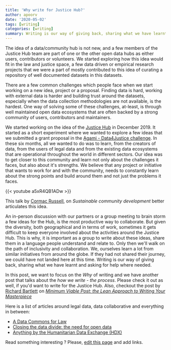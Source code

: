 ```yaml
---
title: 'Why write for Justice Hub?'
author: apoorv
date: '2020-05-02'
tags: [writing]
categories: [writing]
summary: Writing is our way of giving back, sharing what we have learnt and asking for help where needed.
---
```


The idea of a data/community hub is not new, and a few members of the Justice Hub team are part of one or the other open data hubs as either users, contributors or volunteers. We started exploring how this idea would fit in the law and justice space, a few data driven or empirical research projects that we were a part of mostly contributed to this idea of curating a repository of well documented datasets in this datasets. 

There are a few common challenges which people face when we start working on a new idea, project or a proposal. Finding data is hard, working with external data is harder and building trust around the datasets, especially when the data collection methodologies are not available, is the hardest. One way of solving some of these challenges, at-least, is through well maintained open data ecosystems that are often backed by a strong community of users, contributors and maintainers. 

We started working on the idea of the [Justice Hub](https://justicehub.in/) in December 2019. It started as a short experiment where we wanted to explore a few ideas that we submitted a grant proposal in the [Agami - Data4Justice challenge](https://www.agami.in/data-challenge-2019). In these six months, all we wanted to do was to learn, from the creators of data, from the users of legal data and from the existing data ecosystems that are operational throughout the world in different sectors. Our idea was to get closer to this community and learn not only about the challenges it faces, but also about it's strengths. We believe that any project or initiative that wants to work for and with the community, needs to constantly learn about the strong points and build around them and not just the problems it faces. 

{{< youtube a5xR4QB1ADw >}}

This talk by [Cormac Russell](https://www.nurturedevelopment.org/who-we-are/cormac-russell/), on _Sustainable community development_ better articulates this idea.

An in-person discussion with our partners or a group meeting to brain storm a few ideas for the Hub, is the most productive way to collaborate. But given the diversity, both geographical and in terms of work, sometimes it gets difficult to keep everyone involved about the activities around the Justice Hub. This is why, it is important as a group to write about these ideas, share them in a language people understand and relate to. Only then we'll walk on the path of inclusivity and collaboration. We, ourselves learn a lot from similar initiatives from around the globe. If they had not shared their journey, we could have not landed here at this time. Writing is our way of giving back, sharing what we have learnt and asking for help where needed. 

In this post, we want to focus on the _Why_ of writing and we have another post that talks about the _how we write - the process_. Please check it out as well, if you'd want to write for the Justice Hub. Also, checkout the post by [Richard Bartlett](https://twitter.com/RichDecibels) on [_Minimum Viable Post: the Lean Approach to Writing Your Masterpiece_](https://medium.com/swlh/rich-s-general-theory-of-blogging-aa2cb502fbc)

Here is a list of articles around legal data, data collaborative and everything in between:

* [A Data Commons for Law](https://medium.com/legal-design-and-innovation/a-data-commons-for-law-60e4c4ad9340)
* [Closing the data divide: the need for open data](https://blogs.microsoft.com/on-the-issues/2020/04/21/open-data-campaign-divide/)
* [Anything by the Humanitarian Data Exchange (HDX) ](https://centre.humdata.org/category/blog/)

Read something interesting ? Please, [edit this page](https://hackmd.io/ma5EG4o1SPWpZbkK0WVhQA) and add links. 